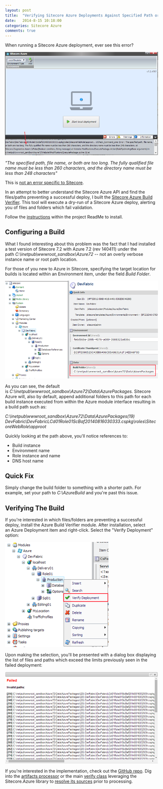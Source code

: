 ```yaml
---
layout: post
title:  "Verifying Sitecore Azure Deployments Against Specified Path or File Name Too Long Error"
date:   2014-8-15 10:18:00
categories: Sitecore Azure
comments: true
---
```


When running a Sitecore Azure deployment, ever see this error?

![azure build error](/assets/images/azure-build-error.png)

<em>"The specified path, file name, or both are too long. The fully qualified file name must be less than 260 characters, and the directory name must be less than 248 characters"</em>

This is [not an error specific to Sitecore](https://www.google.com/search?q=%22The+specified+path%2C+file+name%2C+or+both+are+too+long.+The+fully+qualified+file+name+must+be+less+than+260+characters%2C+and+the+directory+name+must+be+less+than+248+characters%22&amp;oq=%22The+specified+path%2C+file+name%2C+or+both+are+too+long.+The+fully+qualified+file+name+must+be+less+than+260+characters%2C+and+the+directory+name+must+be+less+than+248+characters%22&amp;aqs=chrome..69i57.752j0j1&amp;sourceid=chrome&amp;es_sm=93&amp;ie=UTF-8).

In an attempt to better understand the Sitecore Azure API and find the files/paths preventing a successful deploy, I built the [Sitecore Azure Build Verifier](https://github.com/PetersonDave/AzureBuildVerifier). This tool will execute a dry-run of a Sitecore Azure deploy, alerting you of files and folders which fail validation.

Follow the [instructions](https://github.com/PetersonDave/AzureBuildVerifier#installation) within the project ReadMe to install.

## Configuring a Build

What I found interesting about this problem was the fact that I had installed a test version of Sitecore 7.2 with Azure 7.2 (rev 140411) under the path <em>C:\inetpub\wwwroot_sandbox\Azure72 </em>-- not an overly verbose instance name or root path location.

For those of you new to Azure in Sitecore, specifying the target location for builds is located within an Environment item, under the field <em>Build Folder</em>.

![environment item](/assets/images/environment-item.png) 

As you can see, the default is <em>C:\inetpub\wwwroot_sandbox\Azure72\Data\AzurePackages.</em> Sitecore Azure will, also by default, append additional folders to this path for each build instance executed from within the Azure module interface resulting in a build path such as:

<em>C:\inetpub\wwwroot_sandbox\Azure72\Data\AzurePackages\(19) DevFabric\DevFabricLCd01Role01ScBaf20140816030333.cspkg\roles\SitecoreWebRole\approot</em>

Quickly looking at the path above, you'll notice references to:

* Build instance
* Environment name
* Role instance and name
* DNS host name

## Quick Fix

Simply change the build folder to something with a shorter path. For example, set your path to <em>C:\AzureBuild</em> and you're past this issue.

## Verifying The Build

If you're interested in which files/folders are preventing a successful deploy, install the Azure Build Verifier module. After installation, select an Azure Deployment item and right-click. Select the "Verify Deployment" option:

![context menu](/assets/images/context-menu.png)

Upon making the selection, you'll be presented with a dialog box displaying the list of files and paths which exceed the limits previously seen in the failed deployment:

![dialog](/assets/images/dialog.png)

If you're interested in the implementation, check out the [GitHub repo](https://github.com/PetersonDave/AzureBuildVerifier). Dig into the [artifacts processor](https://github.com/PetersonDave/AzureBuildVerifier/blob/master/Source/AzureBuildVerifier/Processors/Sharknado/ArtifactsPipelineProcessor.cs) or the main [verify class](https://github.com/PetersonDave/AzureBuildVerifier/blob/master/Source/AzureBuildVerifier/Verifier.cs) leveraging the Sitecore.Azure library to [resolve its sources](https://github.com/PetersonDave/AzureBuildVerifier/blob/master/Source/AzureBuildVerifier/App_Config/Include/AzureBuildVerifier.Pipeline.config) prior to processing.